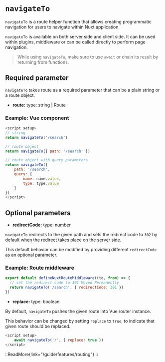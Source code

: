 # `navigateTo`

`navigateTo` is a route helper function that allows creating programmatic navigation for users to navigate within Nuxt application.

`navigateTo` is available on both server side and client side. It can be used within plugins, middleware or can be called directly to perform page navigation.

> While using `navigateTo`, make sure to use `await` or chain its result by returning from functions.

## Required parameter

`navigateTo` takes route as a required parameter that can be a plain string or a route object.

- **route:** type: string | Route

### Example: Vue component

```js
<script setup>    
// string
return navigateTo('/search')

// route object
return navigateTo({ path: '/search' })

// route object with query parameters
return navigateTo({
    path: '/search',
    query: {
        name: name.value,
        type: type.value
    }
})
</script>
```

## Optional parameters

- **redirectCode:** type: number

`navigateTo` redirects to the given path and sets the redirect code to `302` by default when the redirect takes place on the server side. 

This default behavior can be modified by providing different `redirectCode` as an optional parameter.

### Example: Route middleware

```js
export default defineNuxtRouteMiddleware((to, from) => {
  // set the redirect code to 301 Moved Permanently
  return navigateTo('/search', { redirectCode: 301 })
})
```

- **replace:** type: boolean

By default, `navigateTo` pushes the given route into Vue router instance.

This behavior can be changed by setting `replace` to `true`, to indicate that given route should be replaced.

```js
<script setup>
    await navigateTo('/', { replace: true })
</script>
```

::ReadMore{link="/guide/features/routing"}
::
